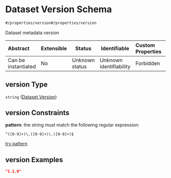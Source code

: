 # Dataset Version Schema

```txt
#/properties/version#/properties/version
```

Dataset metadata version


| Abstract            | Extensible | Status         | Identifiable            | Custom Properties | Additional Properties | Access Restrictions | Defined In                                                                                         |
| :------------------ | ---------- | -------------- | ----------------------- | :---------------- | --------------------- | ------------------- | -------------------------------------------------------------------------------------------------- |
| Can be instantiated | No         | Unknown status | Unknown identifiability | Forbidden         | Allowed               | none                | [dataset.schema.json\*](../../../schema/dataset/latest/dataset.schema.json "open original schema") |

## version Type

`string` ([Dataset Version](dataset-properties-dataset-version.md))

## version Constraints

**pattern**: the string must match the following regular expression: 

```regexp
^([0-9]+)\.([0-9]+)\.([0-9]+)$
```

[try pattern](https://regexr.com/?expression=%5E(%5B0-9%5D%2B)%5C.(%5B0-9%5D%2B)%5C.(%5B0-9%5D%2B)%24 "try regular expression with regexr.com")

## version Examples

```json
"1.1.0"
```
